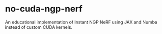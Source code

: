 # no-cuda-ngp-nerf
An educational implementation of Instant NGP NeRF using JAX and Numba instead of custom CUDA kernels.
